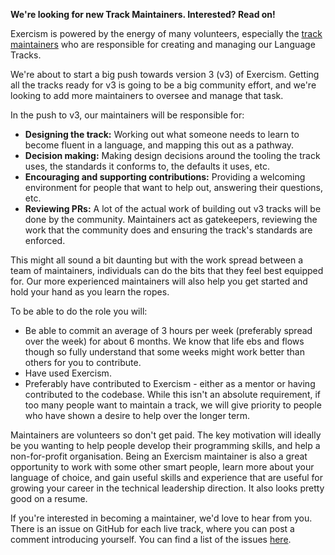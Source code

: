 **We're looking for new Track Maintainers. Interested? Read on!**

Exercism is powered by the energy of many volunteers, especially the [track maintainers](https://exercism.io/team/maintainers) who are responsible for creating and managing our Language Tracks.

We're about to start a big push towards version 3 (v3) of Exercism. Getting all the tracks ready for v3 is going to be a big community effort, and we're looking to add more maintainers to oversee and manage that task.

In the push to v3, our maintainers will be responsible for:
- **Designing the track:** Working out what someone needs to learn to become fluent in a language, and mapping this out as a pathway.
- **Decision making:** Making design decisions around the tooling the track uses, the standards it conforms to, the defaults it uses, etc.
- **Encouraging and supporting contributions:** Providing a welcoming environment for people that want to help out, answering their questions, etc.
- **Reviewing PRs:** A lot of the actual work of building out v3 tracks will be done by the community. Maintainers act as gatekeepers, reviewing the work that the community does and ensuring the track's standards are enforced.

This might all sound a bit daunting but with the work spread between a team of maintainers, individuals can do the bits that they feel best equipped for. Our more experienced maintainers will also help you get started and hold your hand as you learn the ropes. 

To be able to do the role you will:
- Be able to commit an average of 3 hours per week (preferably spread over the week) for about 6 months. We know that life ebs and flows though so fully understand that some weeks might work better than others for you to contribute. 
- Have used Exercism.
- Preferably have contributed to Exercism - either as a mentor or having contributed to the codebase. While this isn't an absolute requirement, if too many people want to maintain a track, we will give priority to people who have shown a desire to help over the longer term.

Maintainers are volunteers so don't get paid. The key motivation will ideally be you wanting to help people develop their programming skills, and help a non-for-profit organisation. Being an Exercism maintainer is also a great opportunity to work with some other smart people, learn more about your language of choice, and gain useful skills and experience that are useful for growing your career in the technical leadership direction. It also looks pretty good on a resume.

If you're interested in becoming a maintainer, we'd love to hear from you. There is an issue on GitHub for each live track, where you can post a comment introducing yourself. You can find a list of the issues [here](....).
